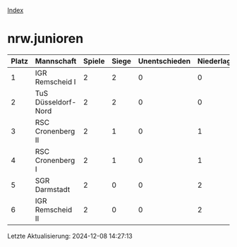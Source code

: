 [Index](./README.md)

# nrw.junioren

| Platz |  Mannschaft |  Spiele |  Siege |  Unentschieden |  Niederlagen |  Tore |  Differenz |  Punkte | 
| --- |  --- |  --- |  --- |  --- |  --- |  --- |  --- |  --- |  
|  1 |   IGR Remscheid I |   2 |   2 |   0 |   0 |   21:0 |   21 |   6 |  
|  2 |   TuS Düsseldorf-Nord |   2 |   2 |   0 |   0 |   11:2 |   9 |   6 |  
|  3 |   RSC Cronenberg II |   2 |   1 |   0 |   1 |   9:7 |   2 |   3 |  
|  4 |   RSC Cronenberg I |   2 |   1 |   0 |   1 |   10:12 |   -2 |   3 |  
|  5 |   SGR Darmstadt |   2 |   0 |   0 |   2 |   2:15 |   -13 |   0 |  
|  6 |   IGR Remscheid II |   2 |   0 |   0 |   2 |   1:18 |   -17 |   0 |  


Letzte Aktualisierung: 2024-12-08 14:27:13
